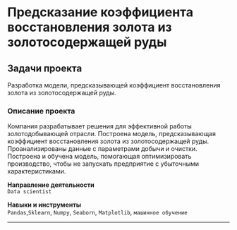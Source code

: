 # Предсказание коэффициента восстановления золота из золотосодержащей руды

## Задачи проекта  

Разработка модели, предсказывающей коэффициент восстановления золота из золотосодержащей руды.

### Описание проекта

Компания разрабатывает решения для эффективной работы золотодобывающей отрасли.
Построена модель, предсказывающая коэффициент восстановления золота из золотосодержащей руды. Проанализированы данные с параметрами добычи и очистки.
Построена и обучена модель, помогающая оптимизировать производство, чтобы не запускать предприятие с убыточными характеристиками.

**Направление деятельности**  
`Data scientist`

**Навыки и инструменты**  
`Pandas`,`Sklearn`, `Numpy`, `Seaborn`, `Matplotlib`, `машинное обучение`


---
